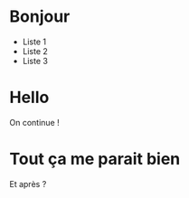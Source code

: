 # Bonjour

-   Liste 1
-   Liste 2
-   Liste 3

# Hello

On continue !

# Tout ça me parait bien

Et après ?
